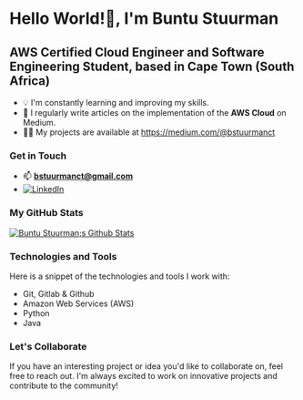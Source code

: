 # Hello World!👋, I'm Buntu Stuurman

##  AWS Certified Cloud Engineer and Software Engineering Student, based in Cape Town (South Africa)

- 💡 I'm constantly learning and improving my skills.
- 📝 I regularly write articles on the implementation of the **AWS Cloud** on Medium.
- 👨‍💻 My projects are available at https://medium.com/@bstuurmanct

### Get in Touch
- 📫 **bstuurmanct@gmail.com**
- [![LinkedIn](https://img.shields.io/badge/-LinkedIn-0077B5?style=flat-square&logo=linkedin&logoColor=white)](https://linkedin.com/Buntu-Stuurman)

### My GitHub Stats
[![Buntu Stuurman;s Github Stats](https://github-readme-stats.vercel.app/api?username=yourusername&show_icons=true&theme=dark)](https://github.com/yourusername)

### Technologies and Tools
Here is a snippet of the technologies and tools I work with:
- Git, Gitlab & Github
- Amazon Web Services (AWS)
- Python
- Java

### Let's Collaborate
If you have an interesting project or idea you'd like to collaborate on, feel free to reach out. I'm always excited to work on innovative projects and contribute to the community!

<!---
buntu-s/buntu-s is a ✨ special ✨ repository because its `README.md` (this file) appears on your GitHub profile.
You can click the Preview link to take a look at your changes.
--->
